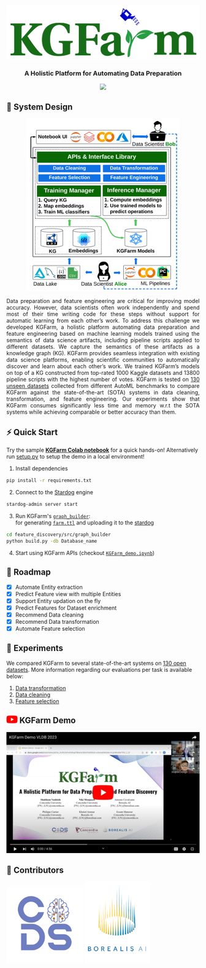 <p align="center">
    <a href="https://www.mitacs.ca/en/projects/feature-discovery-system-data-science-across-enterprise">
      <img src="docs/graphics/KGFarm_logo.svg" width="550">
    </a>
</p>

### <p align="center"><b>A Holistic Platform for Automating Data Preparation</b></p>
<p align="center">
<a href="LICENSE"><img src="https://img.shields.io/badge/License-Apache%202.0-blue"/></a>
</p>

## 📐 System Design
<p align="center"><img src="docs/graphics/KGFarm.png" alt="kgfarm" height="450" width="400"/></p>


<p align="justify">Data preparation and feature engineering are critical for improving model accuracy. However, data scientists often work independently and spend most of their time writing code for these steps without support for automatic learning from each other’s work. To address this challenge we developed KGFarm, a holistic platform automating data preparation and feature engineering based on machine learning models trained using the semantics of data science artifacts, including pipeline scripts applied to different datasets. We capture the semantics of these artifacts as a knowledge graph (KG). KGFarm provides seamless integration with existing data science platforms, enabling scientific communities to automatically discover and learn about each other’s work. We trained KGFarm’s models on top of a KG constructed from top-rated 1000 Kaggle datasets and 13800 pipeline scripts with the highest number of votes. KGFarm is tested on <a href="experiments/README.md">130 unseen datasets</a> collected from different AutoML benchmarks to compare KGFarm against the state-of-the-art (SOTA) systems in data cleaning, transformation, and feature engineering. Our experiments show that KGFarm consumes significantly less time and memory w.r.t the SOTA systems while achieving comparable or better accuracy than them. </p>

## ⚡ Quick Start
Try the sample <b>[KGFarm Colab notebook](https://colab.research.google.com/drive/1u4z4EKGd8G1ju61Q3sPk5fH9BrMp8IRM?usp=sharing)</b> for a quick hands-on! 
Alternatively run [setup.py](helpers/setup.py) to setup the demo in a local environment!

1. Install dependencies
```bash
pip install -r requirements.txt
```
2. Connect to the [Stardog](https://www.stardog.com/) engine
```bash
stardog-admin server start
```
3. Run KGFarm's [<code>graph_builder</code>](feature_discovery/src/graph_builder/build.py):<br/>
for generating [<code>farm.ttl</code>](https://github.com/CoDS-GCS/KGFarm/blob/645f12dfd63bae0bd319401c2cf10f8378dd6679/feature_discovery/src/graph_builder/farm.ttl) and uploading it to the [stardog](https://cloud.stardog.com/)

```bash
cd feature_discovery/src/graph_builder
python build.py -db Database_name
```
4. Start using KGFarm APIs (checkout [<code>KGFarm_demo.ipynb</code>](KGFarm_demo.ipynb))

## 🚧 Roadmap

* [X] Automate Entity extraction
* [X] Predict Feature view with multiple Entities
* [X] Support Entity updation on the fly
* [X] Predict Features for Dataset enrichment
* [X] Recommend Data cleaning
* [X] Recommend Data transformation
* [X] Automate Feature selection

## 🧪 Experiments 

We compared KGFarm to several state-of-the-art systems on [130 open datasets](experiments/README.md). More information regarding our evaluations per task is available below:
1. [Data transformation](experiments/results/data_transformation.pdf)
2. [Data cleaning](https://github.com/CoDS-GCS/KGFarm/blob/standalone/experiments/results/evaluations%20KGFarm%20PVLDB%202023%20-%20Data%20cleaning.pdf)
3. [Feature selection](https://github.com/CoDS-GCS/KGFarm/blob/standalone/experiments/results/evaluations%20KGFarm%20PVLDB%202023%20-%20Feature%20selection.pdf)

## <img src="docs/graphics/icons/youtube.svg" alt="youtube" height="20" width="29"> KGFarm Demo
<a href="https://rebrand.ly/kgfarm"><img src="docs/graphics/thumbnails/demo_thumbnail.jpeg"/></a>

## 🦾 Contributors
<p float="left">
  <img src="docs/graphics/CoDS.png" width="200"/>
  <img src="docs/graphics/borealisAI.png" width="170"/>
</p>

